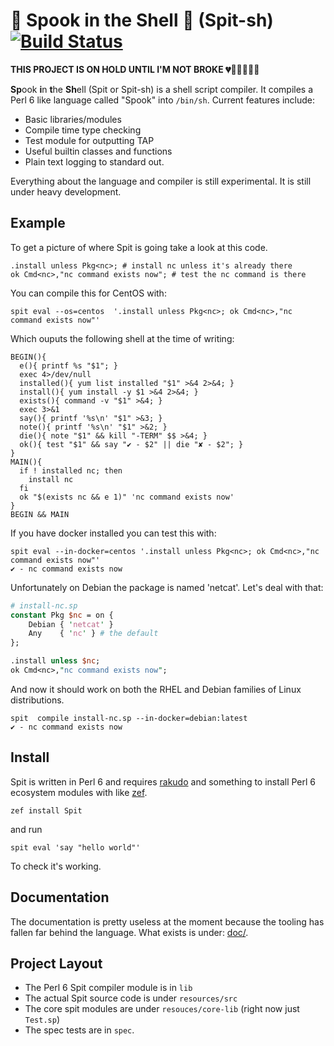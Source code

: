 # 👻 Spook in the Shell 👻 (Spit-sh) [![Build Status](https://travis-ci.org/spitsh/spitsh.svg?branch=master)](https://travis-ci.org/spitsh/spitsh)

**THIS PROJECT IS ON HOLD UNTIL I'M NOT BROKE 💔🤑🔫💸💸💸**

**Sp**ook **i**n **t**he **Sh**ell (Spit or Spit-sh) is a shell
script compiler. It compiles a Perl 6 like language called "Spook"
into `/bin/sh`. Current features include:

- Basic libraries/modules
- Compile time type checking
- Test module for outputting TAP
- Useful builtin classes and functions
- Plain text logging to standard out.

Everything about the language and compiler is still experimental. It
is still under heavy development.

## Example
To get a picture of where Spit is going take a look at this code.

``` perl6
.install unless Pkg<nc>; # install nc unless it's already there
ok Cmd<nc>,"nc command exists now"; # test the nc command is there

```
You can compile this for CentOS with:

``` shell
spit eval --os=centos  '.install unless Pkg<nc>; ok Cmd<nc>,"nc command exists now"'
```
Which ouputs the following shell at the time of writing:

``` shell
BEGIN(){
  e(){ printf %s "$1"; }
  exec 4>/dev/null
  installed(){ yum list installed "$1" >&4 2>&4; }
  install(){ yum install -y $1 >&4 2>&4; }
  exists(){ command -v "$1" >&4; }
  exec 3>&1
  say(){ printf '%s\n' "$1" >&3; }
  note(){ printf '%s\n' "$1" >&2; }
  die(){ note "$1" && kill "-TERM" $$ >&4; }
  ok(){ test "$1" && say "✔ - $2" || die "✘ - $2"; }
}
MAIN(){
  if ! installed nc; then
    install nc
  fi
  ok "$(exists nc && e 1)" 'nc command exists now'
}
BEGIN && MAIN
```
If you have docker installed you can test this with:

``` shell
spit eval --in-docker=centos '.install unless Pkg<nc>; ok Cmd<nc>,"nc command exists now"'
✔ - nc command exists now
```

Unfortunately on Debian the package is named 'netcat'. Let's deal with that:

``` perl
# install-nc.sp
constant Pkg $nc = on {
    Debian { 'netcat' }
    Any    { 'nc' } # the default
};

.install unless $nc;
ok Cmd<nc>,"nc command exists now";
```

And now it should work on both the RHEL and Debian families of
Linux distributions.

```
spit  compile install-nc.sp --in-docker=debian:latest
✔ - nc command exists now
```

## Install

Spit is written in Perl 6 and
requires [rakudo](https://github.com/rakudo/rakudo) and something to
install Perl 6 ecosystem modules with
like [zef](https://github.com/ugexe/zef).

```shell
zef install Spit
```
and run
```shell
spit eval 'say "hello world"'
```
To check it's working.

## Documentation

The documentation is pretty useless at the moment because the tooling has
fallen far behind the language. What exists is under: [doc/](doc).

## Project Layout

* The Perl 6 Spit compiler module is in `lib`
* The actual Spit source code is under `resources/src`
* The core spit modules are under `resouces/core-lib` (right now just `Test.sp`)
* The spec tests are in `spec`.
